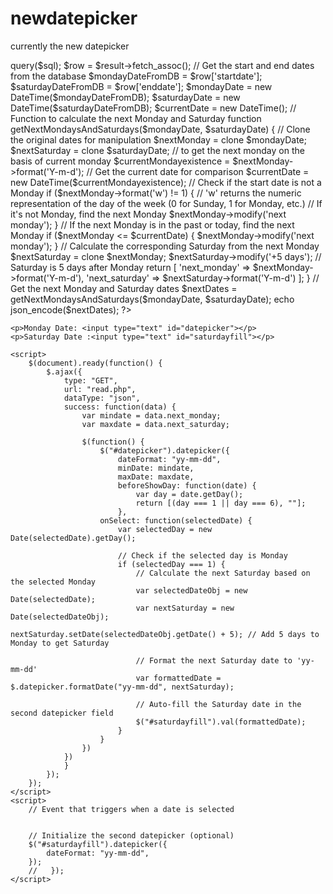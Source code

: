 # newdatepicker
currently the new datepicker

<?php

$conn = new mysqli('localhost', 'root', '', 'rostermanagement') or die('Connection unsuccessful');

$sql = 'SELECT * FROM dateandtime WHERE id = "1"';
$result = $conn->query($sql);

$row = $result->fetch_assoc();

// Get the start and end dates from the database
$mondayDateFromDB = $row['startdate']; 
$saturdayDateFromDB = $row['enddate']; 

$mondayDate = new DateTime($mondayDateFromDB);
$saturdayDate = new DateTime($saturdayDateFromDB);

$currentDate = new DateTime();

// Function to calculate the next Monday and Saturday
function getNextMondaysAndSaturdays($mondayDate, $saturdayDate) {
    // Clone the original dates for manipulation
    $nextMonday = clone $mondayDate;
    $nextSaturday = clone $saturdayDate;

    // to get the next monday on the basis of current monday 
    $currentMondayexistence = $nextMonday->format('Y-m-d');

    // Get the current date for comparison
    $currentDate = new DateTime($currentMondayexistence);

    // Check if the start date is not a Monday
    if ($nextMonday->format('w') != 1) { // 'w' returns the numeric representation of the day of the week (0 for Sunday, 1 for Monday, etc.)
        // If it's not Monday, find the next Monday
        $nextMonday->modify('next  monday');
    }

    // If the next Monday is in the past or today, find the next Monday
    if ($nextMonday <= $currentDate) {
        $nextMonday->modify('next  monday');
    }

    // Calculate the corresponding Saturday from the next Monday
    $nextSaturday = clone $nextMonday;
    $nextSaturday->modify('+5 days'); // Saturday is 5 days after Monday

    return [
        'next_monday' => $nextMonday->format('Y-m-d'),
        'next_saturday' => $nextSaturday->format('Y-m-d')
    ];
}

// Get the next Monday and Saturday dates
$nextDates = getNextMondaysAndSaturdays($mondayDate, $saturdayDate);

echo json_encode($nextDates);
?>

<!DOCTYPE html>
<html lang="en">

<head>
    <meta charset="utf-8">
    <meta name="viewport" content="width=device-width, initial-scale=1">
    <title>jQuery UI Datepicker - Default functionality</title>
    <link rel="stylesheet" href="https://code.jquery.com/ui/1.14.0/themes/base/jquery-ui.css">
    <link rel="stylesheet" href="/resources/demos/style.css">
    <script src="https://code.jquery.com/jquery-3.7.1.js"></script>
    <script src="https://code.jquery.com/ui/1.14.0/jquery-ui.js"></script>
</head>

<body>

    <p>Monday Date: <input type="text" id="datepicker"></p>
    <p>Saturday Date :<input type="text" id="saturdayfill"></p>

    <script>
        $(document).ready(function() {
            $.ajax({
                type: "GET",
                url: "read.php",
                dataType: "json",
                success: function(data) {
                    var mindate = data.next_monday;
                    var maxdate = data.next_saturday;

                    $(function() {
                        $("#datepicker").datepicker({
                            dateFormat: "yy-mm-dd",
                            minDate: mindate,
                            maxDate: maxdate,
                            beforeShowDay: function(date) {
                                var day = date.getDay();
                                return [(day === 1 || day === 6), ""];
                            },
                        onSelect: function(selectedDate) {
                            var selectedDay = new Date(selectedDate).getDay();

                            // Check if the selected day is Monday
                            if (selectedDay === 1) {
                                // Calculate the next Saturday based on the selected Monday
                                var selectedDateObj = new Date(selectedDate);
                                var nextSaturday = new Date(selectedDateObj);
                                nextSaturday.setDate(selectedDateObj.getDate() + 5); // Add 5 days to Monday to get Saturday

                                // Format the next Saturday date to 'yy-mm-dd'
                                var formattedDate = $.datepicker.formatDate("yy-mm-dd", nextSaturday);

                                // Auto-fill the Saturday date in the second datepicker field
                                $("#saturdayfill").val(formattedDate);
                            }
                        }
                    })
                })
                }
            });
        });
    </script>
    <script>
        // Event that triggers when a date is selected


        // Initialize the second datepicker (optional)
        $("#saturdayfill").datepicker({
            dateFormat: "yy-mm-dd",
        });
        //   });
    </script>

</body>

</html>

